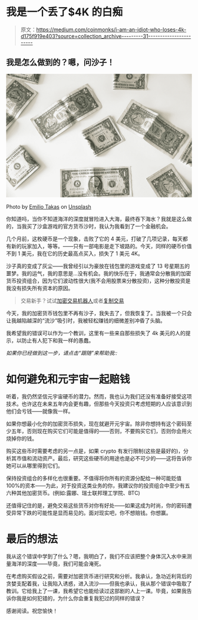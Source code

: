 # 我是一个丢了$4K 的白痴

> 原文：<https://medium.com/coinmonks/i-am-an-idiot-who-loses-4k-d175f919e403?source=collection_archive---------31----------------------->

## 我是怎么做到的？嗯，问沙子！

![](img/7c5d491907c549a3cc98d25216cee5e3.png)

Photo by [Emilio Takas](https://unsplash.com/@emiliotakas?utm_source=medium&utm_medium=referral) on [Unsplash](https://unsplash.com?utm_source=medium&utm_medium=referral)

你知道吗，当你不知道海洋的深度就冒险进入大海，最终吞下海水？我就是这么做的，当我买了沙盒游戏的官方货币沙时，我认为我看到了一个金融机会。

几个月前，这枚硬币是一个现象，击败了它的 4 美元，打破了几项记录，每天都有新的玩家加入，等等。——只有一部电影是走下坡路的。今天，同样的硬币价值不到 1 美元，我在它的历史最高点买入，损失了 1 美元 4K。

沙子真的变成了灰尘——我曾经引以为豪放在钱包里的游戏变成了 13 号星期五的噩梦。我的运气，我的意思是…没有机会。我的快乐在于，我通常会分散我的加密货币投资组合，因为它们波动性很大(我不会用股票来分散投资)，这种分散投资是我没有损失所有资本的原因。

> 交易新手？试试[加密交易机器人](/coinmonks/crypto-trading-bot-c2ffce8acb2a)或者[复制交易](/coinmonks/top-10-crypto-copy-trading-platforms-for-beginners-d0c37c7d698c)

今天，我的加密货币钱包里不再有沙子，我失去了，但我恢复了。当我被一个只会让我越陷越深的“流沙”吸引时，我被轻松赚钱的细微差别冲昏了头脑。

我希望我的错误可以作为一个教训，这里有一些来自那些损失了 4k 美元的人的提示，以防止有人犯下和我一样的愚蠢。

*如果你已经做到这一步，请点击“跟随”来帮助我::*

# 如何避免和元宇宙一起赔钱

听着，我仍然坚信元宇宙硬币的潜力。然而，我也认为我们还没有准备好接受这项技术。也许这在未来五年内会更有趣，但那些今天投资只考虑短期的人应该意识到他们会亏钱——就像我一样。

如果你想最小化你的加密货币损失，现在就避开元宇宙。除非你想持有这个密码至少五年，否则现在购买它们可能是值得的——否则，不要购买它们，否则你会用火烧掉你的钱。

购买这些币时需要考虑的另一点是，如果 crypto 有发行限制(这些是最好的)，分析其市值和流动资产。最后，研究这些硬币的用途也是必不可少的——这将告诉你她可以从哪里得到它们。

保持投资组合的多样化也很重要。不值得将你所有的资源分配给一种可能贬值 100%的资本——为此，对于投资这类业务的你，我建议你的投资组合中至少有五六种其他加密货币。(例如:露娜、瑞士联邦理工学院、BTC)

还值得记住的是，避免交易这些货币对你有好处——如果这成为时尚，你的密码遭受异常下跌的可能性是显而易见的。面对现实吧，你不想赔钱。你想赢。

# 最后的想法

我从这个错误中学到了什么？嗯，我明白了，我们不应该把整个身体沉入水中来测量海洋的深度——毕竟，我们可能会淹死。

在考虑购买假设之前，需要对加密货币进行研究和分析。我承认，急功近利背后的贪婪支配着我，让我陷入诱惑，进入流沙——但我也承认，我从那个错误中吸取了教训。它给我上了一课，我希望它也能给读过这部剧的人上一课。毕竟，如果我告诉你我是如何犯错的，为什么你会重复我犯过的同样的错误？

感谢阅读。祝您愉快！